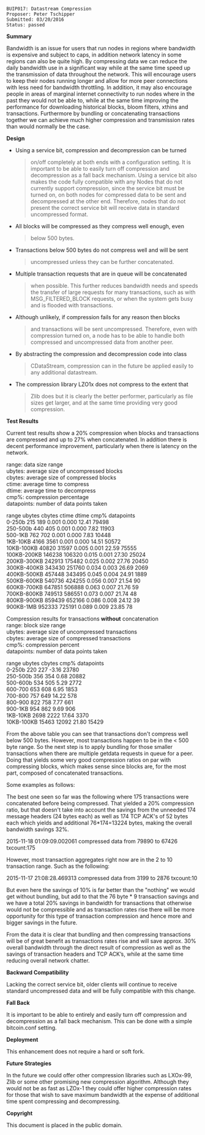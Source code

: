     BUIP017: Datastream Compression
    Proposer: Peter Tschipper
    Submitted: 03/20/2016
    Status: passed

**Summary**  
  
Bandwidth is an issue for users that run nodes in regions where
bandwidth is expensive and subject to caps, in addition network latency
in some regions can also be quite high. By compressing data we can
reduce the daily bandwidth use in a significant way while at the same
time speed up the transmission of data throughout the network. This will
encourage users to keep their nodes running longer and allow for more
peer connections with less need for bandwidth throttling. In addition,
it may also encourage people in areas of marginal internet connectivity
to run nodes where in the past they would not be able to, while at the
same time improving the performance for downloading historical blocks,
bloom filters, xthins and transactions. Furthermore by bundling or
concatenating transactions together we can achieve much higher
compression and transmission rates than would normally be the case.  
  
  
**Design**

-   Using a service bit, compression and decompression can be turned
    > on/off completely at both ends with a configuration setting. It is
    > important to be able to easily turn off compression and
    > decompression as a fall back mechanism. Using a service bit also
    > makes the code fully compatible with any Nodes that do not
    > currently support compression, since the service bit must be
    > turned on, on both nodes for compressed data to be sent and
    > decompressed at the other end. Therefore, nodes that do not
    > present the correct service bit will receive data in standard
    > uncompressed format.

<!-- -->

-   All blocks will be compressed as they compress well enough, even
    > below 500 bytes.

<!-- -->

-   Transactions below 500 bytes do not compress well and will be sent
    > uncompressed unless they can be further concatenated.

<!-- -->

-   Multiple transaction requests that are in queue will be concatenated
    > when possible. This further reduces bandwidth needs and speeds the
    > transfer of large requests for many transactions, such as with
    > MSG\_FILTERED\_BLOCK requests, or when the system gets busy and is
    > flooded with transactions.

<!-- -->

-   Although unlikely, if compression fails for any reason then blocks
    > and transactions will be sent uncompressed. Therefore, even with
    > compression turned on, a node has to be able to handle both
    > compressed and uncompressed data from another peer.

<!-- -->

-   By abstracting the compression and decompression code into class
    > CDataStream, compression can in the future be applied easily to
    > any additional datastream.

<!-- -->

-   The compression library LZO1x does not compress to the extent that
    > Zlib does but it is clearly the better performer, particularly as
    > file sizes get larger, and at the same time providing very good
    > compression.

**Test Results**  
  
Current test results show a 20% compression when blocks and transactions
are compressed and up to 27% when concatenated. In addition there is
decent performance improvement, particularly when there is latency on
the network.  
  
range: data size range  
ubytes: average size of uncompressed blocks  
cbytes: average size of compressed blocks  
ctime: average time to compress  
dtime: average time to decompress  
cmp%: compression percentage  
datapoints: number of data points taken  
  
range ubytes cbytes ctime dtime cmp% datapoints  
0-250b 215 189 0.001 0.000 12.41 79498  
250-500b 440 405 0.001 0.000 7.82 11903  
500-1KB 762 702 0.001 0.000 7.83 10448  
1KB-10KB 4166 3561 0.001 0.000 14.51 50572  
10KB-100KB 40820 31597 0.005 0.001 22.59 75555  
100KB-200KB 146238 106320 0.015 0.001 27.30 25024  
200KB-300KB 242913 175482 0.025 0.002 27.76 20450  
300KB-400KB 343430 251760 0.034 0.003 26.69 2069  
400KB-500KB 457448 343495 0.045 0.004 24.91 1889  
500KB-600KB 540736 424255 0.056 0.007 21.54 90  
600KB-700KB 647851 506888 0.063 0.007 21.76 59  
700KB-800KB 749513 586551 0.073 0.007 21.74 48  
800KB-900KB 859439 652166 0.086 0.008 24.12 39  
900KB-1MB 952333 725191 0.089 0.009 23.85 78  
  
Compression results for transactions **without** concatenation  
range: block size range  
ubytes: average size of uncompressed transactions  
cbytes: average size of compressed transactions  
cmp%: compression percent  
datapoints: number of data points taken  
  
range ubytes cbytes cmp% datapoints  
0-250b 220 227 -3.16 23780  
250-500b 356 354 0.68 20882  
500-600b 534 505 5.29 2772  
600-700 653 608 6.95 1853  
700-800 757 649 14.22 578  
800-900 822 758 7.77 661  
900-1KB 954 862 9.69 906  
1KB-10KB 2698 2222 17.64 3370  
10KB-100KB 15463 12092 21.80 15429  
  
From the above table you can see that transactions don't compress well
below 500 bytes. However, most transactions happen to be in the &lt; 500
byte range. So the next step is to apply bundling for those smaller
transactions when there are multiple getdata requests in queue for a
peer. Doing that yields some very good compression ratios on par with
compressing blocks, which makes sense since blocks are, for the most
part, composed of concatenated transactions.  
  
Some examples as follows:  
  
The best one seen so far was the following where 175 transactions were
concatenated before being compressed. That yielded a 20% compression
ratio, but that doesn't take into account the savings from the unneeded
174 message headers (24 bytes each) as well as 174 TCP ACK's of 52 bytes
each which yields and additional 76\*174=13224 bytes, making the overall
bandwidth savings 32%.  
  
2015-11-18 01:09:09.002061 compressed data from 79890 to 67426
txcount:175  
  
However, most transaction aggregates right now are in the 2 to 10
transaction range. Such as the following:  
  
2015-11-17 21:08:28.469313 compressed data from 3199 to 2876
txcount:10  
  
But even here the savings of 10% is far better than the "nothing" we
would get without bundling, but add to that the 76 byte \* 9 transaction
savings and we have a total 20% savings in bandwidth for transactions
that otherwise would not be compressible and as transaction rates rise
there will be more opportunity for this type of transaction compression
and hence more and bigger savings in the future.  
  
From the data it is clear that bundling and then compressing
transactions will be of great benefit as transactions rates rise and
will save approx. 30% overall bandwidth through the direct result of
compression as well as the savings of transaction headers and TCP ACK’s,
while at the same time reducing overall network chatter.  
  
**Backward Compatibility**  
  
Lacking the correct service bit, older clients will continue to receive
standard uncompressed data and will be fully compatible with this
change.  
  
**Fall Back**  
  
It is important to be able to entirely and easily turn off compression
and decompression as a fall back mechanism. This can be done with a
simple bitcoin.conf setting.  
  
**Deployment**  
  
This enhancement does not require a hard or soft fork.  
  
**Future Strategies**  
  
In the future we could offer other compression libraries such as
LXOx-99, Zlib or some other promising new compression algorithm.
Although they would not be as fast as LZOx-1 they could offer higher
compression rates for those that wish to save maximum bandwidth at the
expense of additional time spent compressing and decompressing.  
  
**Copyright**  
  
This document is placed in the public domain.

 
